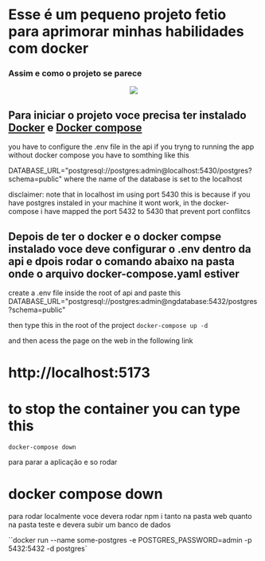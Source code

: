 # Esse é um pequeno projeto fetio para aprimorar minhas habilidades com docker

### Assim e como o projeto se parece
<div align="center">
<img src="https://github.com/GuilhermeW1/dokerized-fullstack/assets/88466173/0533c89c-a1d1-485a-a8ec-d5069c546435"/>
</div>

## Para iniciar o projeto voce precisa ter instalado [Docker](https://docs.docker.com/engine/install/) e [Docker compose](https://docs.docker.com/compose/install/)

you have to configure the .env file in the api
if you tryng to running the app without docker compose you have to somthing like this

DATABASE_URL="postgresql://postgres:admin@localhost:5430/postgres?schema=public" 
where the name of the database is set to the localhost


disclaimer: note that in localhost im using port 5430 this is because if you have postgres instaled in your machine it 
wont work, in the docker-compose i have mapped the port 5432 to 5430 that prevent port conflitcs 
## Depois de ter o docker e o docker compse instalado voce deve configurar o .env dentro da api e dpois rodar o comando abaixo na pasta onde o arquivo docker-compose.yaml estiver

create a .env file inside the root of api and paste this
DATABASE_URL="postgresql://postgres:admin@ngdatabase:5432/postgres?schema=public" 

then type this in the root of the project
`` docker-compose up -d ``

and then acess the page on the web in the following link
# http://localhost:5173

# to stop the container you can type this
`` docker-compose down ``


para parar a aplicação e so rodar

# docker compose down

para rodar localmente voce devera rodar npm i tanto na pasta web quanto na pasta teste
e devera subir um banco de dados

``docker run --name some-postgres -e POSTGRES_PASSWORD=admin -p 5432:5432  -d postgres`
